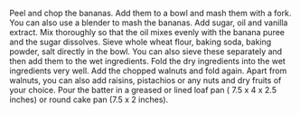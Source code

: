 Peel and chop the bananas. Add them to a bowl and mash them with a fork. You can also use a blender to mash the bananas.
Add sugar, oil and vanilla extract.
Mix thoroughly so that the oil mixes evenly with the banana puree and the sugar dissolves.
Sieve whole wheat flour, baking soda, baking powder, salt directly in the bowl. You can also sieve these separately and then add them to the wet ingredients.
Fold the dry ingredients into the wet ingredients very well.
Add the chopped walnuts and fold again. Apart from walnuts, you can also add raisins, pistachios or any nuts and dry fruits of your choice.
Pour the batter in a greased or lined loaf pan ( 7.5 x 4 x 2.5 inches) or round cake pan (7.5 x 2 inches).